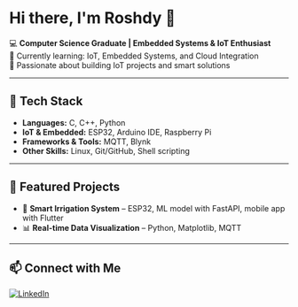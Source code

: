 # Hi there, I'm Roshdy 👋  

💻 **Computer Science Graduate | Embedded Systems & IoT Enthusiast**  
🌱 Currently learning: IoT, Embedded Systems, and Cloud Integration  
🚀 Passionate about building IoT projects and smart solutions  

---

## 🔧 Tech Stack
- **Languages:** C, C++, Python
- **IoT & Embedded:** ESP32, Arduino IDE, Raspberry Pi  
- **Frameworks & Tools:** MQTT, Blynk  
- **Other Skills:** Linux, Git/GitHub, Shell scripting  

---

## 📌 Featured Projects
- 🌱 **Smart Irrigation System** – ESP32, ML model with FastAPI, mobile app with Flutter  
- 📊 **Real-time Data Visualization** – Python, Matplotlib, MQTT  

---

## 📫 Connect with Me
[![LinkedIn](https://img.shields.io/badge/LinkedIn-blue?style=for-the-badge&logo=linkedin)](www.linkedin.com/in/roshdyzarif)  

